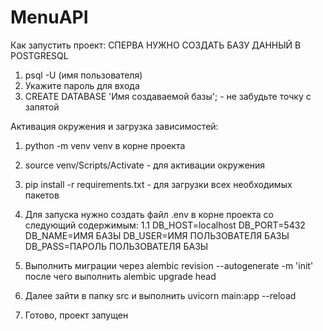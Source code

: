 # MenuAPI
Как запустить проект:
СПЕРВА НУЖНО СОЗДАТЬ БАЗУ ДАННЫЙ В POSTGRESQL
1. psql -U (имя пользователя)
2. Укажите пароль для входа
3. CREATE DATABASE 'Имя создаваемой базы'; - не забудьте точку с запятой

Активация окружения и загрузка зависимостей:
1. python -m venv venv в корне проекта
2. source venv/Scripts/Activate - для активации окружения
3. pip install -r requirements.txt - для загрузки всех необходимых пакетов

1. Для запуска нужно создать файл .env в корне проекта со следующий содержимым:
   1.1 DB_HOST=localhost
       DB_PORT=5432
       DB_NAME=ИМЯ БАЗЫ
       DB_USER=ИМЯ ПОЛЬЗОВАТЕЛЯ БАЗЫ
       DB_PASS=ПАРОЛЬ ПОЛЬЗОВАТЕЛЯ БАЗЫ
3. Выполнить миграции через alembic revision --autogenerate -m 'init' после чего выполнить alembic upgrade head
4. Далее зайти в папку src и выполнить uvicorn main:app --reload
5. Готово, проект запущен
